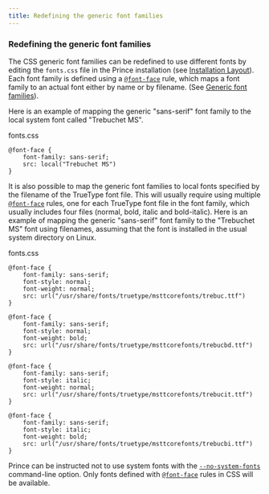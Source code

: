 ```yaml
---
title: Redefining the generic font families
---
```


### Redefining the generic font families

The CSS generic font families can be redefined to use different fonts by editing the `fonts.css` file in the Prince installation (see [Installation Layout](installation-layout.html#installation-layout)). Each font family is defined using a [`@font-face`](doc-refs.html#at-font-face) rule, which maps a font family to an actual font either by name or by filename. (See [Generic font families](fonts.html#font-families)).

Here is an example of mapping the generic "sans-serif" font family to the local system font called "Trebuchet MS".

fonts.css


    @font-face {
        font-family: sans-serif;
        src: local("Trebuchet MS")
    }

It is also possible to map the generic font families to local fonts specified by the filename of the TrueType font file. This will usually require using multiple [`@font-face`](doc-refs.html#at-font-face) rules, one for each TrueType font file in the font family, which usually includes four files (normal, bold, italic and bold-italic). Here is an example of mapping the generic "sans-serif" font family to the "Trebuchet MS" font using filenames, assuming that the font is installed in the usual system directory on Linux.

fonts.css


    @font-face {
        font-family: sans-serif;
        font-style: normal;
        font-weight: normal;
        src: url("/usr/share/fonts/truetype/msttcorefonts/trebuc.ttf")
    }

    @font-face {
        font-family: sans-serif;
        font-style: normal;
        font-weight: bold;
        src: url("/usr/share/fonts/truetype/msttcorefonts/trebucbd.ttf")
    }

    @font-face {
        font-family: sans-serif;
        font-style: italic;
        font-weight: normal;
        src: url("/usr/share/fonts/truetype/msttcorefonts/trebucit.ttf")
    }

    @font-face {
        font-family: sans-serif;
        font-style: italic;
        font-weight: bold;
        src: url("/usr/share/fonts/truetype/msttcorefonts/trebucbi.ttf")
    }

Prince can be instructed not to use system fonts with the [`--no-system-fonts`](doc-refs.html#cl-no-system-fonts) command-line option. Only fonts defined with [`@font-face`](doc-refs.html#at-font-face) rules in CSS will be available.

